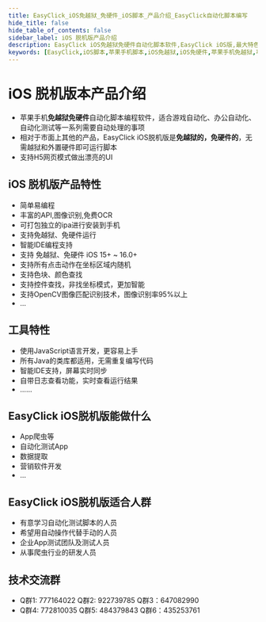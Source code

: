 ```yaml
---
title: EasyClick_iOS免越狱_免硬件_iOS脚本_产品介绍_EasyClick自动化脚本编写
hide_title: false
hide_table_of_contents: false
sidebar_label: iOS 脱机版产品介绍
description: EasyClick iOS免越狱免硬件自动化脚本软件,EasyClick iOS版,最大特色就是iOS 免越狱免硬件，支持 iOS 14 - 16+的系统，使用EasyClick编写代码更加智能，函数功能更丰富，兼容性更高，同时更新的速度以及问题解决能力更强
keywords: [EasyClick,iOS脚本,苹果手机脚本,iOS免越狱,iOS免硬件,苹果手机免越狱,苹果手机脚本,ios手机脚本编写,ios手机投屏]
---
```


# iOS 脱机版本产品介绍
- 苹果手机**免越狱免硬件**自动化脚本编程软件，适合游戏自动化、办公自动化、自动化测试等一系列需要自动处理的事项
- 相对于市面上其他的产品，EasyClick iOS脱机版是**免越狱的，免硬件的**，无需越狱和外置硬件即可运行脚本
- 支持H5网页模式做出漂亮的UI

## iOS 脱机版产品特性
* 简单易编程
* 丰富的API,图像识别,免费OCR
* 可打包独立的ipa进行安装到手机
* 支持免越狱、免硬件运行
* 智能IDE编程支持
* 支持 免越狱、免硬件 iOS 15+ ~ 16.0+
* 支持所有点击动作在坐标区域内随机
* 支持色块、颜色查找
* 支持控件查找，非找坐标模式，更加智能
* 支持OpenCV图像匹配识别技术，图像识别率95%以上
* ...

## 工具特性
* 使用JavaScript语言开发，更容易上手
* 所有Java的类库都适用，无需重复编写代码
* 智能IDE支持，屏幕实时同步
* 自带日志查看功能，实时查看运行结果
* ......


## EasyClick iOS脱机版能做什么
* App爬虫等
* 自动化测试App
* 数据提取
* 营销软件开发
* ...

## EasyClick iOS脱机版适合人群
* 有意学习自动化测试脚本的人员
* 希望用自动操作代替手动的人员
*  企业App测试团队及测试人员
* 从事爬虫行业的研发人员

## 技术交流群
- Q群1: 777164022 Q群2: 922739785 Q群3：647082990
- Q群4: 772810035 Q群5: 484379843 Q群6：435253761 
